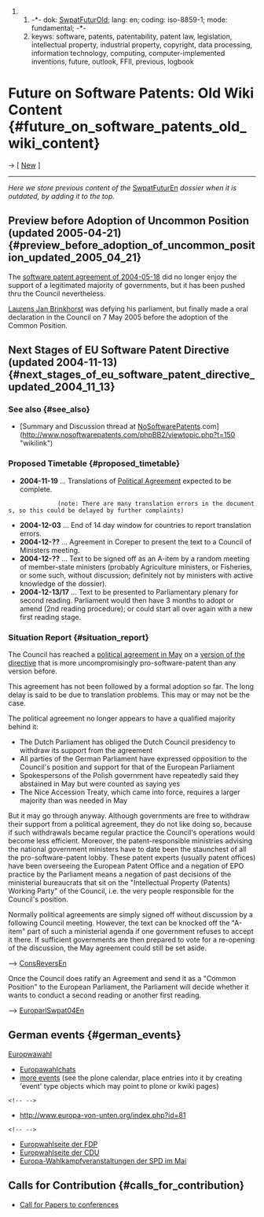 1.  1.  -\*- dok: [SwpatFuturOld](SwpatFuturOld "wikilink"); lang: en;
        coding: iso-8859-1; mode: fundamental; -\*-
    2.  keyws: software, patents, patentability, patent law,
        legislation, intellectual property, industrial property,
        copyright, data processing, information technology, computing,
        computer-implemented inventions, future, outlook, FFII,
        previous, logbook

# Future on Software Patents: Old Wiki Content {#future_on_software_patents_old_wiki_content}

-\> \[ [ New](SwpatFuturEn "wikilink") \]

------------------------------------------------------------------------

*Here we store previous content of the*
[SwpatFuturEn](SwpatFuturEn "wikilink") *dossier when it is outdated, by
adding it to the top.*

## Preview before Adoption of Uncommon Position (updated 2005-04-21) {#preview_before_adoption_of_uncommon_position_updated_2005_04_21}

The [ software patent agreement of 2004-05-18](Cons040518En "wikilink")
did no longer enjoy the support of a legitimated majority of
governments, but it has been pushed thru the Council nevertheless.

[ Laurens Jan Brinkhorst](LaurensJanBrinkhorstEn "wikilink") was defying
his parliament, but finally made a oral declaration in the Council on 7
May 2005 before the adoption of the Common Position.

## Next Stages of EU Software Patent Directive (updated 2004-11-13) {#next_stages_of_eu_software_patent_directive_updated_2004_11_13}

### See also {#see_also}

-   [Summary and Discussion thread at
    [NoSoftwarePatents](NoSoftwarePatents "wikilink").com](http://www.nosoftwarepatents.com/phpBB2/viewtopic.php?t=150 "wikilink")

### Proposed Timetable {#proposed_timetable}

-   **2004-11-19** \... Translations of [ Political
    Agreement](Cons040518En "wikilink") expected to be complete.

`              (note: There are many translation errors in the documents, so this could be delayed by further complaints)`

-   **2004-12-03** \... End of 14 day window for countries to report
    translation errors.
-   **2004-12-??** \... Agreement in Coreper to present the text to a
    Council of Ministers meeting.
-   **2004-12-??** \... Text to be signed off as an A-item by a random
    meeting of member-state ministers (probably Agriculture ministers,
    or Fisheries, or some such, without discussion; definitely not by
    ministers with active knowledge of the dossier).
-   **2004-12-13/17** \... Text to be presented to Parliamentary plenary
    for second reading. Parliament would then have 3 months to adopt or
    amend (2nd reading procedure); or could start all over again with a
    new first reading stage.

### Situation Report {#situation_report}

The Council has reached a [ political agreement in
May](Cons040518En "wikilink") on a [version of the
directive](http://swpat.ffii.org/papers/europarl0309/cons0401/tab/ "wikilink")
that is more uncompromisingly pro-software-patent than any version
before.

This agreement has not been followed by a formal adoption so far. The
long delay is said to be due to translation problems. This may or may
not be the case.

The political agreement no longer appears to have a qualified majority
behind it:

-   The Dutch Parliament has obliged the Dutch Council presidency to
    withdraw its support from the agreement
-   All parties of the German Parliament have expressed opposition to
    the Council\'s position and support for that of the European
    Parliament
-   Spokespersons of the Polish government have repeatedly said they
    abstained in May but were counted as saying yes
-   The Nice Accession Treaty, which came into force, requires a larger
    majority than was needed in May

But it may go through anyway. Although governments are free to withdraw
their support from a political agreement, they do not like doing so,
because if such withdrawals became regular practice the Council\'s
operations would become less efficient. Moreover, the patent-responsible
ministries advising the national government ministers have to date been
the staunchest of all the pro-software-patent lobby. These patent
experts (usually patent offices) have been overseeing the European
Patent Office and a negation of EPO practice by the Parliament means a
negation of past decisions of the ministerial bureaucrats that sit on
the \"Intellectual Property (Patents) Working Party\" of the Council,
i.e. the very people responsible for the Council\'s position.

Normally political agreements are simply signed off without discussion
by a following Council meeting. However, the text can be knocked off the
\"A-item\" part of such a ministerial agenda if one government refuses
to accept it there. If sufficient governments are then prepared to vote
for a re-opening of the discussion, the May agreement could still be set
aside.

\--\> [ConsReversEn](ConsReversEn "wikilink")

Once the Council does ratify an Agreement and send it as a \"Common
Position\" to the European Parliament, the Parliament will decide
whether it wants to conduct a second reading or another first reading.

\--\> [EuroparlSwpat04En](EuroparlSwpat04En "wikilink")

## German events {#german_events}

[Europwawahl](http://kwiki.ffii.org/?ElectAct0405De "wikilink")

-   [Europawahlchats](http://www.chat.europa-digital.de/ "wikilink")
-   [more events](http://plone.ffii.org/events/2004/ "wikilink") (see
    the plone calendar, place entries into it by creating \'event\' type
    objects which may point to plone or kwiki pages)

```{=html}
<!-- -->
```
-   <http://www.europa-von-unten.org/index.php?id=81>

```{=html}
<!-- -->
```
-   [Europwahlseite der FDP](http://www.fdp-europawahl.de "wikilink")
-   [Europwahlseite der CDU](http://www.cdu.de/europa_2004/ "wikilink")
-   [Europa-Wahlkampfveranstaltungen der SPD im
    Mai](http://www.europakampa.de/servlet/PB/menu/1501034/index.html "wikilink")

## Calls for Contribution {#calls_for_contribution}

-   [ Call for Papers to conferences](C4PapersEn "wikilink")
